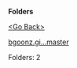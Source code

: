 **Folders**

[&lt;Go Back&gt;](../right.html)

[bgoonz.gi...master](bgoonz.github.io-master/right.html)

Folders: 2
